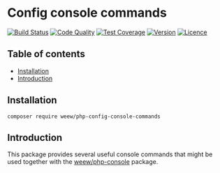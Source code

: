 # Config console commands

[![Build Status](https://img.shields.io/travis/weew/php-config-console-commands.svg)](https://travis-ci.org/weew/php-config-console-commands)
[![Code Quality](https://img.shields.io/scrutinizer/g/weew/php-config-console-commands.svg)](https://scrutinizer-ci.com/g/weew/php-config-console-commands)
[![Test Coverage](https://img.shields.io/coveralls/weew/php-config-console-commands.svg)](https://coveralls.io/github/weew/php-config-console-commands)
[![Version](https://img.shields.io/packagist/v/weew/php-config-console-commands.svg)](https://packagist.org/packages/weew/php-config-console-commands)
[![Licence](https://img.shields.io/packagist/l/weew/php-config-console-commands.svg)](https://packagist.org/packages/weew/php-config-console-commands)

## Table of contents

- [Installation](#installation)
- [Introduction](#introduction)

## Installation

`composer require weew/php-config-console-commands`

## Introduction

This package provides several useful console commands that might be used together with the [weew/php-console](https://github.com/weew/php-console) package.
